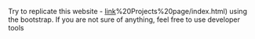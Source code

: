 Try to replicate this website - [link](https://raw.githack.com/geeksterin/full-stack-exercises/main/Bootstrap/1)%20Projects%20page/index.html)  using the bootstrap. If you are not sure of anything, feel free to use developer tools